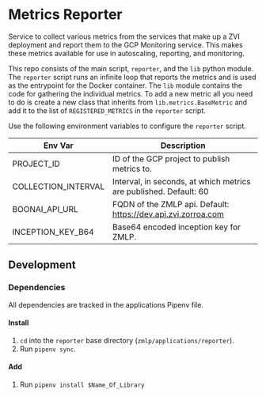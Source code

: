 # Metrics Reporter

Service to collect various metrics from the services that make up a ZVI deployment
and report them to the GCP Monitoring service. This makes these metrics
available for use in autoscaling, reporting, and monitoring. 

This repo consists of the main script, `reporter`, and the `lib` python module. The `reporter` 
script runs an infinite loop that reports the metrics and is used as the entrypoint for 
the Docker container. The `lib` module contains the code for gathering the individual metrics.
To add a new metric all you need to do is create a new class that inherits from 
`lib.metrics.BaseMetric` and add it to the list of `REGISTERED_METRICS` in the `reporter` script.

Use the following environment variables to configure the `reporter` script.

| Env Var | Description |
| ------- | ----------- |
| PROJECT_ID | ID of the GCP project to publish metrics to. |
| COLLECTION_INTERVAL | Interval, in seconds, at which metrics are published. Default: 60 | 
| BOONAI_API_URL | FQDN of the ZMLP api. Default: https://dev.api.zvi.zorroa.com | 
| INCEPTION_KEY_B64 | Base64 encoded inception key for ZMLP. | 


## Development
### Dependencies
All dependencies are tracked in the applications Pipenv file.

#### Install
1. `cd` into the `reporter` base directory (`zmlp/applications/reporter`).
1. Run `pipenv sync`.

#### Add
1. Run `pipenv install $Name_Of_Library`


